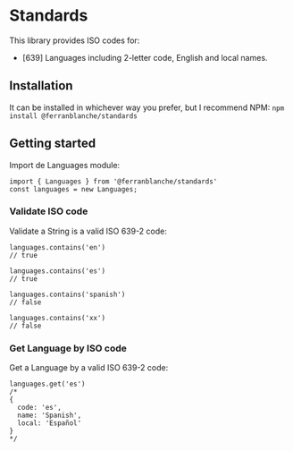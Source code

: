 # Standards
This library provides ISO codes for:
- [639] Languages including 2-letter code, English and local names.

## Installation
It can be installed in whichever way you prefer, but I recommend NPM:
`npm install @ferranblanche/standards`

## Getting started
Import de Languages module:
```
import { Languages } from '@ferranblanche/standards'
const languages = new Languages;
```

### Validate ISO code
Validate a String is a valid ISO 639-2 code:
```
languages.contains('en')
// true

languages.contains('es')
// true

languages.contains('spanish')
// false

languages.contains('xx')
// false
```

### Get Language by ISO code
Get a Language by a valid ISO 639-2 code:
```
languages.get('es')
/*
{
  code: 'es',
  name: 'Spanish',
  local: 'Español'
}
*/
```
